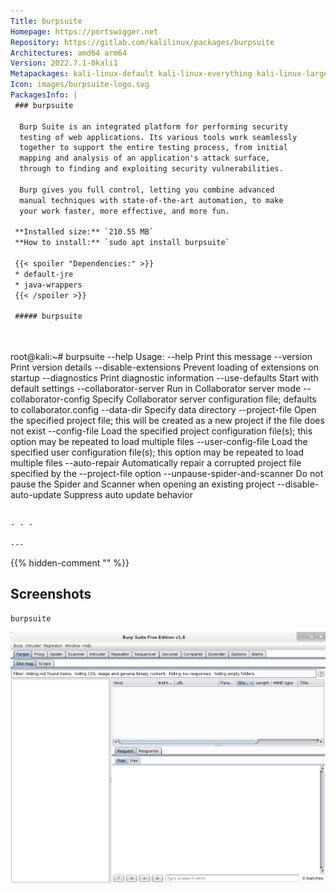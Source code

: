 ```yaml
---
Title: burpsuite
Homepage: https://portswigger.net
Repository: https://gitlab.com/kalilinux/packages/burpsuite
Architectures: amd64 arm64
Version: 2022.7.1-0kali1
Metapackages: kali-linux-default kali-linux-everything kali-linux-large kali-linux-nethunter kali-tools-top10 kali-tools-web 
Icon: images/burpsuite-logo.svg
PackagesInfo: |
 ### burpsuite
 
  Burp Suite is an integrated platform for performing security
  testing of web applications. Its various tools work seamlessly
  together to support the entire testing process, from initial
  mapping and analysis of an application's attack surface,
  through to finding and exploiting security vulnerabilities.
   
  Burp gives you full control, letting you combine advanced
  manual techniques with state-of-the-art automation, to make
  your work faster, more effective, and more fun.
 
 **Installed size:** `210.55 MB`  
 **How to install:** `sudo apt install burpsuite`  
 
 {{< spoiler "Dependencies:" >}}
 * default-jre
 * java-wrappers
 {{< /spoiler >}}
 
 ##### burpsuite
 
 
 ```
 root@kali:~# burpsuite --help
 Usage:
 --help                        Print this message
 --version                     Print version details
 --disable-extensions          Prevent loading of extensions on startup
 --diagnostics                 Print diagnostic information
 --use-defaults                Start with default settings
 --collaborator-server         Run in Collaborator server mode
 --collaborator-config         Specify Collaborator server configuration file; defaults to collaborator.config
 --data-dir                    Specify data directory
 --project-file                Open the specified project file; this will be created as a new project if the file does not exist
 --config-file                 Load the specified project configuration file(s); this option may be repeated to load multiple files
 --user-config-file            Load the specified user configuration file(s); this option may be repeated to load multiple files
 --auto-repair                 Automatically repair a corrupted project file specified by the --project-file option
 --unpause-spider-and-scanner  Do not pause the Spider and Scanner when opening an existing project
 --disable-auto-update         Suppress auto update behavior
 
 ```
 
 - - -
 
---
```

{{% hidden-comment "<!--Do not edit anything above this line-->" %}}

## Screenshots

```
burpsuite
```

![burpsuite](images/burpsuite.png)
